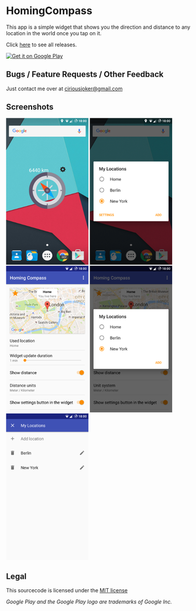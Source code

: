 # HomingCompass

This app is a simple widget that shows you the direction and distance to any location in the world once you tap on it.

Click [here](https://github.com/CiriousJoker/HomingCompass/releases) to see all releases.

<a href='https://play.google.com/store/apps/details?id=com.ciriousjoker.homingcompass&utm_source=global_co&utm_medium=prtnr&utm_content=Mar2515&utm_campaign=PartBadge&pcampaignid=MKT-Other-global-all-co-prtnr-py-PartBadge-Mar2515-1'><img alt='Get it on Google Play' src='https://play.google.com/intl/en_us/badges/images/generic/en_badge_web_generic.png' height="60px"/></a>

## Bugs / Feature Requests / Other Feedback
Just contact me over at ciriousjoker@gmail.com

## Screenshots

<img src="screenshots/1.png" height="400px"/>
<img src="screenshots/2.png" height="400px"/>
<img src="screenshots/3.png" height="400px"/>
<img src="screenshots/4.png" height="400px"/>
<img src="screenshots/5.png" height="400px"/>


## Legal

This sourcecode is licensed under the [MIT license](LICENSE)

*Google Play and the Google Play logo are trademarks of Google Inc.*
